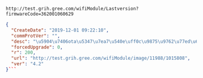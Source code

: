 `http://test.grih.gree.com/wifiModule/Lastversion?firmwareCode=362001060629`

```json
{
  "CreateDate": "2019-12-01 09:22:10",
  "commProtVer": "",
  "desc": "\u5904\u7406ota\u5347\u7ea7\u540e\uff0c\u9875\u9762\u77ed\u65f6\u95f4\u65e0\u6cd5\u83b7\u53d6\u673a\u7ec4\u6570\u636e\u95ee\u9898",
  "forcedUpgrade": 0,
  "r": 200,
  "url": "http://test.grih.gree.com/wifiModule/image/11988/1015808",
  "ver": "4.2"
}```